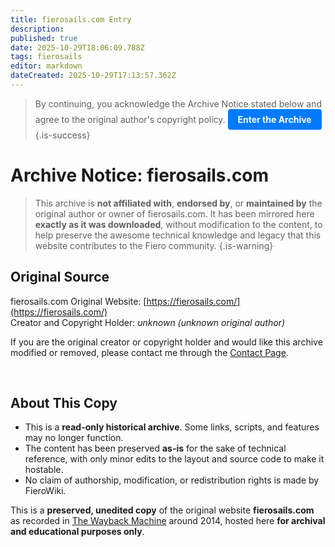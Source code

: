 ```yaml
---
title: fierosails.com Entry
description: 
published: true
date: 2025-10-29T18:06:09.788Z
tags: fierosails
editor: markdown
dateCreated: 2025-10-29T17:13:57.362Z
---
```


> By continuing, you acknowledge the Archive Notice stated below and agree to the original author's copyright policy.
<a href="/archived-websites/fierosails/index.html" style="display:inline-block; padding:8px 16px; background-color:#007bff; color:white; text-decoration:none; border-radius:4px;">**Enter the Archive**</a>
{.is-success}

# Archive Notice: fierosails<nolink>.com

> This archive is **not affiliated with**, **endorsed by**, or **maintained by** the original author or owner of fierosails<nolink>.com. It has been mirrored here **exactly as it was downloaded**, without modification to the content, to help preserve the awesome technical knowledge and legacy that this website contributes to the Fiero community.
{.is-warning}



## Original Source
fierosails<nolink>.com
Original Website: [https://fierosails.com/](https://fierosails.com/)  
Creator and Copyright Holder: *unknown (unknown original author)*

If you are the original creator or copyright holder and would like this archive modified or removed, please contact me through the [Contact Page](/contact.md).

<br>

## About This Copy
- This is a **read-only historical archive**. Some links, scripts, and features may no longer function.  
- The content has been preserved **as-is** for the sake of technical reference, with only minor edits to the layout and source code to make it hostable.  
- No claim of authorship, modification, or redistribution rights is made by FieroWiki.

This is a **preserved, unedited copy** of the original website **fierosails<nolink>.com** as recorded in [The Wayback Machine](https://web.archive.org/web/20190307230721/http://www.fierosails.com/index.html) around 2014, hosted here **for archival and educational purposes only**.
